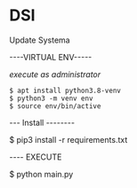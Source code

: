 # DSI
Update Systema


----VIRTUAL ENV-----

*execute as administrator*
```
$ apt install python3.8-venv
$ python3 -m venv env
$ source env/bin/active
```

--- Install --------

$ pip3 install -r requirements.txt

---- EXECUTE

$ python main.py 

